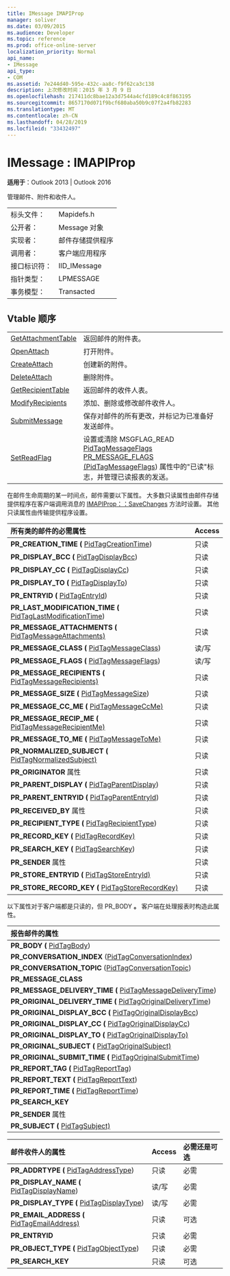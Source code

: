 ```yaml
---
title: IMessage IMAPIProp
manager: soliver
ms.date: 03/09/2015
ms.audience: Developer
ms.topic: reference
ms.prod: office-online-server
localization_priority: Normal
api_name:
- IMessage
api_type:
- COM
ms.assetid: 7e244d40-595e-432c-aa8c-f9f62ca3c138
description: 上次修改时间：2015 年 3 月 9 日
ms.openlocfilehash: 217411dc8bae12a3d7544a4cfd189c4c8f863195
ms.sourcegitcommit: 8657170d071f9bcf680aba50b9c07f2a4fb82283
ms.translationtype: MT
ms.contentlocale: zh-CN
ms.lasthandoff: 04/28/2019
ms.locfileid: "33432497"
---
```

# <a name="imessage--imapiprop"></a>IMessage : IMAPIProp

  
  
**适用于**：Outlook 2013 | Outlook 2016 
  
管理邮件、附件和收件人。
  
|||
|:-----|:-----|
|标头文件：  <br/> |Mapidefs.h  <br/> |
|公开者：  <br/> |Message 对象  <br/> |
|实现者：  <br/> |邮件存储提供程序  <br/> |
|调用者：  <br/> |客户端应用程序  <br/> |
|接口标识符：  <br/> |IID_IMessage  <br/> |
|指针类型：  <br/> |LPMESSAGE  <br/> |
|事务模型：  <br/> |Transacted  <br/> |
   
## <a name="vtable-order"></a>Vtable 顺序

|||
|:-----|:-----|
|[GetAttachmentTable](imessage-getattachmenttable.md) <br/> |返回邮件的附件表。  <br/> |
|[OpenAttach](imessage-openattach.md) <br/> |打开附件。  <br/> |
|[CreateAttach](imessage-createattach.md) <br/> |创建新的附件。  <br/> |
|[DeleteAttach](imessage-deleteattach.md) <br/> |删除附件。  <br/> |
|[GetRecipientTable](imessage-getrecipienttable.md) <br/> |返回邮件的收件人表。  <br/> |
|[ModifyRecipients](imessage-modifyrecipients.md) <br/> |添加、删除或修改邮件收件人。  <br/> |
|[SubmitMessage](imessage-submitmessage.md) <br/> |保存对邮件的所有更改，并标记为已准备好发送邮件。  <br/> |
|[SetReadFlag](imessage-setreadflag.md) <br/> |设置或清除 MSGFLAG_READ [PidTagMessageFlags PR_MESSAGE_FLAGS (PidTagMessageFlags](pidtagmessageflags-canonical-property.md)) 属性中的"已读"标志，并管理已读报表的发送。   <br/> |
   
在邮件生命周期的某一时间点，邮件需要以下属性。 大多数只读属性由邮件存储提供程序在客户端调用消息的 [IMAPIProp：：SaveChanges](imapiprop-savechanges.md) 方法时设置。 其他只读属性由传输提供程序设置。 
  
|**所有类的邮件的必需属性**|**Access**|
|:-----|:-----|
|**PR_CREATION_TIME (** [PidTagCreationTime](pidtagcreationtime-canonical-property.md))   <br/> |只读  <br/> |
|**PR_DISPLAY_BCC (** [PidTagDisplayBcc](pidtagdisplaybcc-canonical-property.md))   <br/> |只读  <br/> |
|**PR_DISPLAY_CC (** [PidTagDisplayCc](pidtagdisplaycc-canonical-property.md))   <br/> |只读  <br/> |
|**PR_DISPLAY_TO (** [PidTagDisplayTo](pidtagdisplayto-canonical-property.md))   <br/> |只读  <br/> |
|**PR_ENTRYID (** [PidTagEntryId](pidtagentryid-canonical-property.md))   <br/> |只读  <br/> |
|**PR_LAST_MODIFICATION_TIME (** [PidTagLastModificationTime](pidtaglastmodificationtime-canonical-property.md))   <br/> |只读  <br/> |
|**PR_MESSAGE_ATTACHMENTS (** [PidTagMessageAttachments)](pidtagmessageattachments-canonical-property.md)  <br/> |只读  <br/> |
|**PR_MESSAGE_CLASS (** [PidTagMessageClass](pidtagmessageclass-canonical-property.md))   <br/> |读/写  <br/> |
|**PR_MESSAGE_FLAGS (** [PidTagMessageFlags](pidtagmessageflags-canonical-property.md))   <br/> |读/写  <br/> |
|**PR_MESSAGE_RECIPIENTS (** [PidTagMessageRecipients)](pidtagmessagerecipients-canonical-property.md)  <br/> |只读  <br/> |
|**PR_MESSAGE_SIZE (** [PidTagMessageSize](pidtagmessagesize-canonical-property.md))   <br/> |只读  <br/> |
|**PR_MESSAGE_CC_ME (** [PidTagMessageCcMe)](pidtagmessageccme-canonical-property.md)  <br/> |只读  <br/> |
|**PR_MESSAGE_RECIP_ME (** [PidTagMessageRecipientMe)](pidtagmessagerecipientme-canonical-property.md)  <br/> |只读  <br/> |
|**PR_MESSAGE_TO_ME (** [PidTagMessageToMe)](pidtagmessagetome-canonical-property.md)  <br/> |只读  <br/> |
|**PR_NORMALIZED_SUBJECT (** [PidTagNormalizedSubject)](pidtagnormalizedsubject-canonical-property.md)  <br/> |只读  <br/> |
|**PR_ORIGINATOR** 属性  <br/> |只读  <br/> |
|**PR_PARENT_DISPLAY (** [PidTagParentDisplay](pidtagparentdisplay-canonical-property.md))   <br/> |只读  <br/> |
|**PR_PARENT_ENTRYID (** [PidTagParentEntryId](pidtagparententryid-canonical-property.md))   <br/> |只读  <br/> |
|**PR_RECEIVED_BY** 属性  <br/> |只读  <br/> |
|**PR_RECIPIENT_TYPE (** [PidTagRecipientType](pidtagrecipienttype-canonical-property.md))   <br/> |只读  <br/> |
|**PR_RECORD_KEY (** [PidTagRecordKey)](pidtagrecordkey-canonical-property.md)  <br/> |只读  <br/> |
|**PR_SEARCH_KEY (** [PidTagSearchKey](pidtagsearchkey-canonical-property.md))   <br/> |只读  <br/> |
|**PR_SENDER** 属性  <br/> |只读  <br/> |
|**PR_STORE_ENTRYID (** [PidTagStoreEntryId)](pidtagstoreentryid-canonical-property.md)  <br/> |只读  <br/> |
|**PR_STORE_RECORD_KEY (** [PidTagStoreRecordKey)](pidtagstorerecordkey-canonical-property.md)  <br/> |只读  <br/> |
   
以下属性对于客户端都是只读的，但 PR_BODY **。** 客户端在处理报表时构造此属性。
  
|**报告邮件的属性**|
|:-----|
|**PR_BODY (** [PidTagBody](pidtagbody-canonical-property.md))   <br/> |
|**PR_CONVERSATION_INDEX** ([PidTagConversationIndex](pidtagconversationindex-canonical-property.md))  <br/> |
|**PR_CONVERSATION_TOPIC** ([PidTagConversationTopic](pidtagconversationtopic-canonical-property.md))  <br/> |
|**PR_MESSAGE_CLASS** <br/> |
|**PR_MESSAGE_DELIVERY_TIME (** [PidTagMessageDeliveryTime](pidtagmessagedeliverytime-canonical-property.md))   <br/> |
|**PR_ORIGINAL_DELIVERY_TIME (** [PidTagOriginalDeliveryTime](pidtagoriginaldeliverytime-canonical-property.md))   <br/> |
|**PR_ORIGINAL_DISPLAY_BCC (** [PidTagOriginalDisplayBcc](pidtagoriginaldisplaybcc-canonical-property.md))   <br/> |
|**PR_ORIGINAL_DISPLAY_CC (** [PidTagOriginalDisplayCc](pidtagoriginaldisplaycc-canonical-property.md))   <br/> |
|**PR_ORIGINAL_DISPLAY_TO (** [PidTagOriginalDisplayTo)](pidtagoriginaldisplayto-canonical-property.md)  <br/> |
|**PR_ORIGINAL_SUBJECT (** [PidTagOriginalSubject)](pidtagoriginalsubject-canonical-property.md)  <br/> |
|**PR_ORIGINAL_SUBMIT_TIME (** [PidTagOriginalSubmitTime](pidtagoriginalsubmittime-canonical-property.md))   <br/> |
|**PR_REPORT_TAG (** [PidTagReportTag](pidtagreporttag-canonical-property.md))   <br/> |
|**PR_REPORT_TEXT (** [PidTagReportText](pidtagreporttext-canonical-property.md))   <br/> |
|**PR_REPORT_TIME (** [PidTagReportTime](pidtagreporttime-canonical-property.md))   <br/> |
|**PR_SEARCH_KEY** <br/> |
|**PR_SENDER** 属性  <br/> |
|**PR_SUBJECT (** [PidTagSubject)](pidtagsubject-canonical-property.md)  <br/> |
   
|**邮件收件人的属性**|**Access**|**必需还是可选**|
|:-----|:-----|:-----|
|**PR_ADDRTYPE (** [PidTagAddressType](pidtagaddresstype-canonical-property.md))   <br/> |只读  <br/> |必需  <br/> |
|**PR_DISPLAY_NAME (** [PidTagDisplayName](pidtagdisplayname-canonical-property.md))   <br/> |读/写  <br/> |必需  <br/> |
|**PR_DISPLAY_TYPE (** [PidTagDisplayType](pidtagdisplaytype-canonical-property.md))   <br/> |读/写  <br/> |必需  <br/> |
|**PR_EMAIL_ADDRESS (** [PidTagEmailAddress)](pidtagemailaddress-canonical-property.md)  <br/> |只读  <br/> |可选  <br/> |
|**PR_ENTRYID** <br/> |只读  <br/> |必需  <br/> |
|**PR_OBJECT_TYPE (** [PidTagObjectType](pidtagobjecttype-canonical-property.md))   <br/> |只读  <br/> |必需  <br/> |
|**PR_SEARCH_KEY** <br/> |只读  <br/> |可选  <br/> |
   

